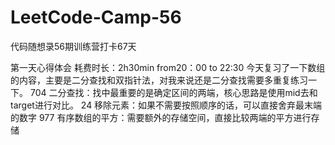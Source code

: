 # LeetCode-Camp-56
代码随想录56期训练营打卡67天


第一天心得体会
耗费时长：2h30min    from20：00 to 22:30
今天复习了一下数组的内容，主要是二分查找和双指针法，对我来说还是二分查找需要多重复练习一下。
704 二分查找：找中最重要的是确定区间的两端，核心思路是使用mid去和target进行对比。
24  移除元素：如果不需要按照顺序的话，可以直接舍弃最末端的数字
977 有序数组的平方：需要额外的存储空间，直接比较两端的平方进行存储
